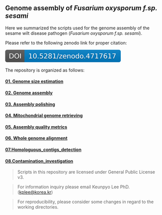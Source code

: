 ## Genome assembly of *Fusarium oxysporum f.sp. sesami*

Here we summarized the scripts used for the genome assembly of the sesame wilt disease pathogen (*Fusarium oxysporum f.sp. sesami*).

Please refer to the following zenodo link for proper citation: 

[![DOI](https://github.com/Yedomon/Yedomon-Genome_Assembly_Fusarium_oxysporum_f.sp._sesami/blob/main/zenodo.4717617.svg)](https://zenodo.org/badge/latestdoi/322282589) 


The repository is organized as follows:

#### [01. Genome size estimation](https://github.com/Yedomon/Yedomon-Genome_Assembly_Fusarium_oxysporum_f.sp._sesami/tree/main/01.Genome_size_estimation)

#### [02. Genome assembly](https://github.com/Yedomon/Yedomon-Genome_Assembly_Fusarium_oxysporum_f.sp._sesami/tree/main/02.Canu_assembly)

#### [03. Assembly polishing](https://github.com/Yedomon/Yedomon-Genome_Assembly_Fusarium_oxysporum_f.sp._sesami/tree/main/03.Assembly_polishing)

#### [04. Mitochondrial genome retrieving](https://github.com/Yedomon/Yedomon-Genome_Assembly_Fusarium_oxysporum_f.sp._sesami/tree/main/04.Mitochondrial_genome_retrieving)


#### [05. Assembly quality metrics](https://github.com/Yedomon/Yedomon-Genome_Assembly_Fusarium_oxysporum_f.sp._sesami/tree/main/05.Assembly_quality_metrics)


#### [06. Whole genome alignment](https://github.com/Yedomon/Yedomon-Genome_Assembly_Fusarium_oxysporum_f.sp._sesami/tree/main/06.Whole_genome_alignment) 


#### [07.Homologuous_contigs_detection](https://github.com/Yedomon/Yedomon-Genome_Assembly_Fusarium_oxysporum_f.sp._sesami/tree/main/07.Homologous_contigs_detection)


#### [08.Contamination_investigation](https://github.com/Yedomon/Yedomon-Genome_Assembly_Fusarium_oxysporum_f.sp._sesami/tree/main/08.Contamination_investigation)



>  Scripts in this repository are licensed under General Public License v3.

>  For information inquiry please email Keunpyo Lee PhD. (kplee@korea.kr)

> For reproducibility, please consider some changes in regard to the working directories.











